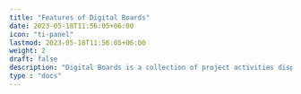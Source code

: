 ```yaml
---
title: "Features of Digital Boards"
date: 2023-05-18T11:56:05+06:00
icon: "ti-panel"
lastmod: 2023-05-18T11:56:05+06:00
weight: 2
draft: false
description: "Digital Boards is a collection of project activities displayed in the form of cards, which helps to comment and update activities more easily"
type : "docs"
---
```




